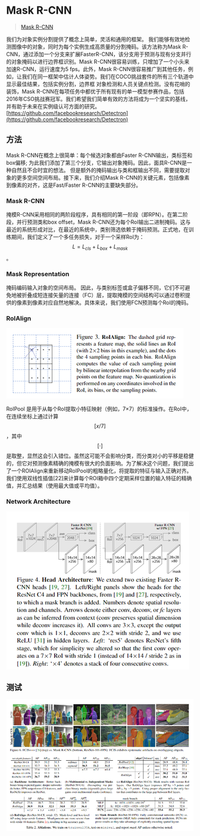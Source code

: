 # Mask R-CNN

> [Mask R-CNN](https://arxiv.org/pdf/1703.06870.pdf)

我们为对象实例分割提供了概念上简单，灵活和通用的框架。 我们能够有效地检测图像中的对象，同时为每个实例生成高质量的分割掩码。该方法称为Mask R-CNN，通过添加一个分支来扩展FasterR-CNN，该分支用于预测与现有分支并行的对象掩码以进行边界框识别。Mask R-CNN很容易训练，只增加了一个小头来加速R-CNN，运行速度为5 fps。此外，Mask R-CNN很容易推广到其他任务，例如，让我们在同一框架中估计人体姿势。我们在COCO挑战套件的所有三个轨道中显示最佳结果，包括实例分割，边界框 对象检测和人员关键点检测。没有花哨的装饰，Mask R-CNN在每项任务中都优于所有现有的单一模型参赛作品，包括2016年CSO挑战赛冠军。我们希望我们简单有效的方法将成为一个坚实的基线，并有助于未来在实例级认可方面的研究。[https://github.com/facebookresearch/Detectron](https://github.com/facebookresearch/Detectron)

## 方法

Mask R-CNN在概念上很简单：每个候选对象都由Faster R-CNN输出，类标签和box偏移; 为此我们添加了第三个分支，它输出对象掩码。因此，面具R-CNN是一种自然且不合时宜的想法。 但是额外的掩码输出与类和框输出不同，需要提取对象的更多空间空间布局。接下来，我们介绍Mask R-CNN的关键元素，包括像素到像素的对齐，这是Fast/Faster R-CNN的主要缺失部分。

### Mask R-CNN

掩模R-CNN采用相同的两阶段程序，具有相同的第一阶段（即RPN）。在第二阶段，并行预测类和box offset，Mask R-CNN还为每个RoI输出二进制掩码。这与最近的系统形成对比，在最近的系统中，类别筛选依赖于掩码预测。正式地，在训练期间，我们定义了一个多任务损失，对于一个采样RoI为： $$L=L_{c l s}+L_{b o x}+L_{m a s k}$$ 。

### Mask Representation

掩码编码输入对象的空间布局。 因此，与类别标签或盒子偏移不同，它们不可避免地被折叠成短连接矢量的连接（FC）层，提取掩模的空间结构可以通过卷积提供的像素到像素对应自然地解决。具体来说，我们使用FCN预测每个RoI的掩码。

### RoIAlign

![](../../.gitbook/assets/image%20%2831%29.png)

RoIPool 是用于从每个RoI提取小特征映射（例如，7×7）的标准操作。在RoI中，在连续坐标上通过计算 $$[x / 7]$$ ，其中 $$[\cdot]$$ 是取整，显然这会引入错位。虽然这可能不会影响分类，而分类对小的平移是稳健的，但它对预测像素精确的掩模有很大的负面影响。为了解决这个问题，我们提出了一个ROIAlign来重新移动RoIPool的粗略量化，将提取的特征与输入正确对齐。我们使用双线性插值\[22\]来计算每个ROI箱中四个定期采样位置的输入特征的精确值，并汇总结果（使用最大值或平均值）。

### Network Architecture

![](../../.gitbook/assets/image%20%2878%29.png)

## 测试

![](../../.gitbook/assets/image%20%28173%29.png)


